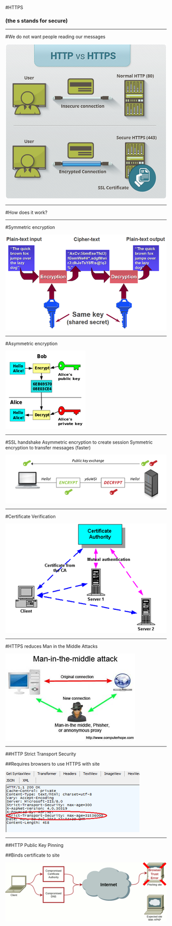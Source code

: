#HTTPS
### (the s stands for secure)

---

#We do not want people reading our messages

![inline](../assets/http-vs-https.png)

---

#How does it work?

---

#Symmetric encryption

![inline](../assets/13826.png)

---

#Asymmetric encryption

![inline](../assets/250px-Public_key_encryption.svg.png)

---

#SSL handshake
Asymmetric encryption to create session
Symmetric encryption to transfer messages (faster)

![inline](../assets/public-key.jpg)

---

#Certificate Verification

![inline](../assets/certif.gif)

---

#HTTPS reduces Man in the Middle Attacks

![inline](../assets/maninthemiddleattack.jpg)

---

##HTTP Strict Transport Security

##Requires browsers to use HTTPS with site

![inline](../assets/HSTS_02.png)

---

##HTTP Public Key Pinning

##Binds certificate to site

![inline](../assets/CA-Exploit-Example-HPKP.png)


